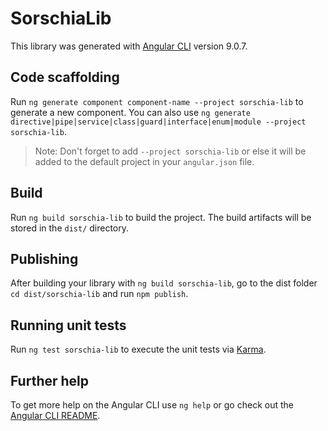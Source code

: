 # SorschiaLib

This library was generated with [Angular CLI](https://github.com/angular/angular-cli) version 9.0.7.

## Code scaffolding

Run `ng generate component component-name --project sorschia-lib` to generate a new component. You can also use `ng generate directive|pipe|service|class|guard|interface|enum|module --project sorschia-lib`.
> Note: Don't forget to add `--project sorschia-lib` or else it will be added to the default project in your `angular.json` file. 

## Build

Run `ng build sorschia-lib` to build the project. The build artifacts will be stored in the `dist/` directory.

## Publishing

After building your library with `ng build sorschia-lib`, go to the dist folder `cd dist/sorschia-lib` and run `npm publish`.

## Running unit tests

Run `ng test sorschia-lib` to execute the unit tests via [Karma](https://karma-runner.github.io).

## Further help

To get more help on the Angular CLI use `ng help` or go check out the [Angular CLI README](https://github.com/angular/angular-cli/blob/master/README.md).
